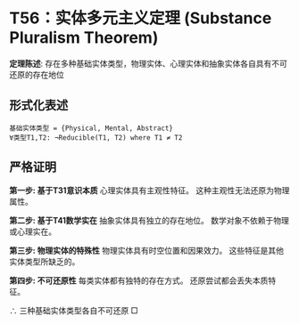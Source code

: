 # T56：实体多元主义定理 (Substance Pluralism Theorem)

**定理陈述**: 存在多种基础实体类型，物理实体、心理实体和抽象实体各自具有不可还原的存在地位

## 形式化表述
```
基础实体类型 = {Physical, Mental, Abstract}
∀类型T1,T2: ¬Reducible(T1, T2) where T1 ≠ T2
```

## 严格证明

**第一步: 基于T31意识本质**
心理实体具有主观性特征。
这种主观性无法还原为物理属性。

**第二步: 基于T41数学实在**
抽象实体具有独立的存在地位。
数学对象不依赖于物理或心理实在。

**第三步: 物理实体的特殊性**
物理实体具有时空位置和因果效力。
这些特征是其他实体类型所缺乏的。

**第四步: 不可还原性**
每类实体都有独特的存在方式。
还原尝试都会丢失本质特征。

∴ 三种基础实体类型各自不可还原 □